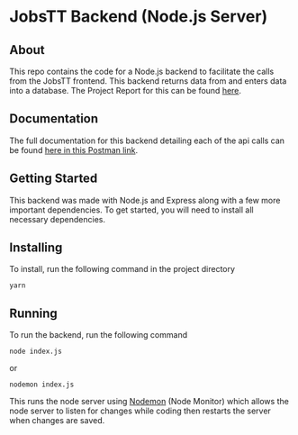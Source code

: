 # JobsTT Backend (Node.js Server)

## About
This repo contains the code for a Node.js backend to facilitate the calls from the JobsTT frontend. This backend returns data from and enters data into a database.
The Project Report for this can be found [here](./Project_Report.pdf).

## Documentation
The full documentation for this backend detailing each of the api calls can be found [here in this Postman link](https://documenter.getpostman.com/view/4777384/S1TVXdcB).

## Getting Started
This backend was made with Node.js and Express along with a few more important dependencies. To get started, you will need to install all necessary dependencies.

## Installing
To install, run the following command in the project directory
```
yarn
```

## Running
To run the backend, run the following command
```
node index.js
```
or
```
nodemon index.js
```
This runs the node server using [Nodemon](https://www.npmjs.com/package/nodemon) (Node Monitor) which allows the node server to listen for changes while coding then restarts the server when changes are saved.

